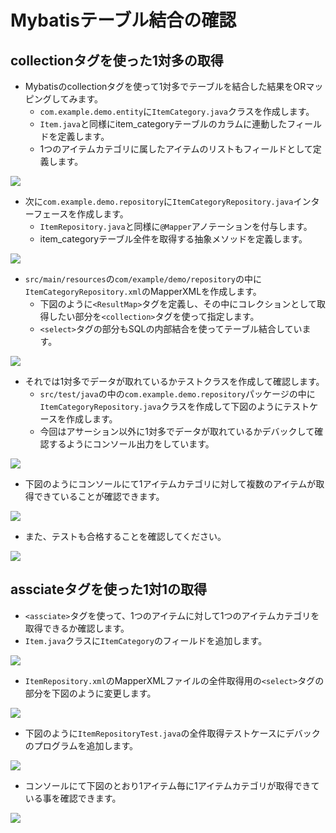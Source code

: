 # Mybatisテーブル結合の確認

## collectionタグを使った1対多の取得

- Mybatisのcollectionタグを使って1対多でテーブルを結合した結果をORマッピングしてみます。
  - `com.example.demo.entity`に`ItemCategory.java`クラスを作成します。
  - `Item.java`と同様にitem_categoryテーブルのカラムに連動したフィールドを定義します。
  - 1つのアイテムカテゴリに属したアイテムのリストもフィールドとして定義します。

![](https://www.image-pit.com/sboot-text/img/mybatis-collection-01.png)

- 次に`com.example.demo.repository`に`ItemCategoryRepository.java`インターフェースを作成します。
  - `ItemRepository.java`と同様に`@Mapper`アノテーションを付与します。
  - item_categoryテーブル全件を取得する抽象メソッドを定義します。

![](https://www.image-pit.com/sboot-text/img/mybatis-collection-02.png)

- `src/main/resources`の`com/example/demo/repository`の中に`ItemCategoryRepository.xml`のMapperXMLを作成します。
  - 下図のように`<ResultMap>`タグを定義し、その中にコレクションとして取得したい部分を`<collection>`タグを使って指定します。
  - `<select>`タグの部分もSQLの内部結合を使ってテーブル結合しています。

![](https://www.image-pit.com/sboot-text/img/mybatis-collection-03.png)

- それでは1対多でデータが取れているかテストクラスを作成して確認します。
  - `src/test/java`の中の`com.example.demo.repository`パッケージの中に`ItemCategoryRepository.java`クラスを作成して下図のようにテストケースを作成します。
  - 今回はアサーション以外に1対多でデータが取れているかデバックして確認するようにコンソール出力をしています。

![](https://www.image-pit.com/sboot-text/img/mybatis-collection-04.png)

- 下図のようにコンソールにて1アイテムカテゴリに対して複数のアイテムが取得できていることが確認できます。

![](https://www.image-pit.com/sboot-text/img/mybatis-collection-05.png)

- また、テストも合格することを確認してください。

![](https://www.image-pit.com/sboot-text/img/mybatis-collection-06.png)

## assciateタグを使った1対1の取得

- `<assciate>`タグを使って、1つのアイテムに対して1つのアイテムカテゴリを取得できるか確認します。
- `Item.java`クラスに`ItemCategory`のフィールドを追加します。

![](https://www.image-pit.com/sboot-text/img/mybatis-assciate-01.png)

- `ItemRepository.xml`のMapperXMLファイルの全件取得用の`<select>`タグの部分を下図のように変更します。

![](https://www.image-pit.com/sboot-text/img/mybatis-assciate-02.png)

- 下図のように`ItemRepositoryTest.java`の全件取得テストケースにデバックのプログラムを追加します。

![](https://www.image-pit.com/sboot-text/img/mybatis-assciate-03.png)

- コンソールにて下図のとおり1アイテム毎に1アイテムカテゴリが取得できている事を確認できます。

![](https://www.image-pit.com/sboot-text/img/mybatis-assciate-04.png)
